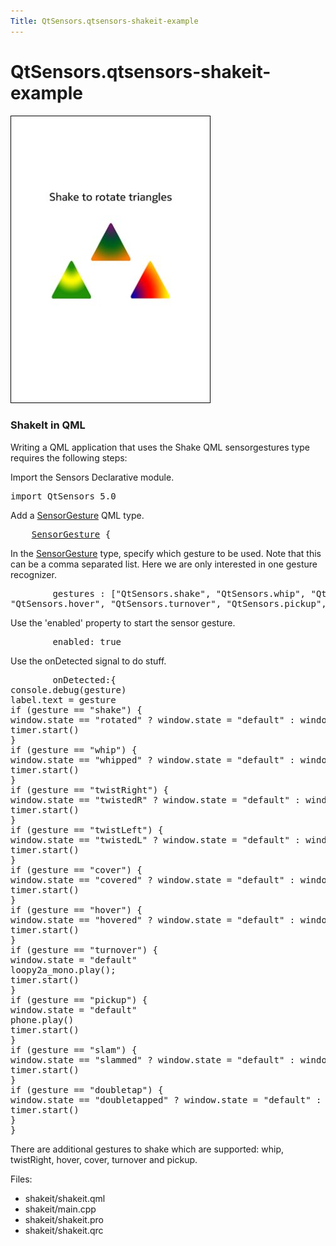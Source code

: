 ```yaml
---
Title: QtSensors.qtsensors-shakeit-example
---
```


# QtSensors.qtsensors-shakeit-example

<span class="subtitle"></span>
<!-- $$$shakeit-description -->
<p class="centerAlign"><img src="../../../media/shakeit.png" alt="" /></p>
<h3 >ShakeIt in QML</h3>
<p>Writing a QML application that uses the Shake QML sensorgestures type requires the following steps:</p>
<p>Import the Sensors Declarative module.</p>
<pre class="qml">import QtSensors 5.0</pre>
<p>Add a <a href="QtSensors.SensorGesture.md">SensorGesture</a> QML type.</p>
<pre class="qml">    <span class="type"><a href="QtSensors.SensorGesture.md">SensorGesture</a></span> {</pre>
<p>In the <a href="QtSensors.SensorGesture.md">SensorGesture</a> type, specify which gesture to be used. Note that this can be a comma separated list. Here we are only interested in one gesture recognizer.</p>
<pre class="qml">        <span class="name">gestures</span> : [<span class="string">&quot;QtSensors.shake&quot;</span>, <span class="string">&quot;QtSensors.whip&quot;</span>, <span class="string">&quot;QtSensors.twist&quot;</span>, <span class="string">&quot;QtSensors.cover&quot;</span>,
<span class="string">&quot;QtSensors.hover&quot;</span>, <span class="string">&quot;QtSensors.turnover&quot;</span>, <span class="string">&quot;QtSensors.pickup&quot;</span>, <span class="string">&quot;QtSensors.slam&quot;</span> , <span class="string">&quot;QtSensors.doubletap&quot;</span>]</pre>
<p>Use the 'enabled' property to start the sensor gesture.</p>
<pre class="qml">        <span class="name">enabled</span>: <span class="number">true</span></pre>
<p>Use the onDetected signal to do stuff.</p>
<pre class="qml">        <span class="name">onDetected</span>:{
<span class="name">console</span>.<span class="name">debug</span>(<span class="name">gesture</span>)
<span class="name">label</span>.<span class="name">text</span> <span class="operator">=</span> <span class="name">gesture</span>
<span class="keyword">if</span> (<span class="name">gesture</span> <span class="operator">==</span> <span class="string">&quot;shake&quot;</span>) {
<span class="name">window</span>.<span class="name">state</span> <span class="operator">==</span> <span class="string">&quot;rotated&quot;</span> ? <span class="name">window</span>.<span class="name">state</span> <span class="operator">=</span> <span class="string">&quot;default&quot;</span> : <span class="name">window</span>.<span class="name">state</span> <span class="operator">=</span> <span class="string">&quot;rotated&quot;</span>
<span class="name">timer</span>.<span class="name">start</span>()
}
<span class="keyword">if</span> (<span class="name">gesture</span> <span class="operator">==</span> <span class="string">&quot;whip&quot;</span>) {
<span class="name">window</span>.<span class="name">state</span> <span class="operator">==</span> <span class="string">&quot;whipped&quot;</span> ? <span class="name">window</span>.<span class="name">state</span> <span class="operator">=</span> <span class="string">&quot;default&quot;</span> : <span class="name">window</span>.<span class="name">state</span> <span class="operator">=</span> <span class="string">&quot;whipped&quot;</span>
<span class="name">timer</span>.<span class="name">start</span>()
}
<span class="keyword">if</span> (<span class="name">gesture</span> <span class="operator">==</span> <span class="string">&quot;twistRight&quot;</span>) {
<span class="name">window</span>.<span class="name">state</span> <span class="operator">==</span> <span class="string">&quot;twistedR&quot;</span> ? <span class="name">window</span>.<span class="name">state</span> <span class="operator">=</span> <span class="string">&quot;default&quot;</span> : <span class="name">window</span>.<span class="name">state</span> <span class="operator">=</span> <span class="string">&quot;twistedR&quot;</span>
<span class="name">timer</span>.<span class="name">start</span>()
}
<span class="keyword">if</span> (<span class="name">gesture</span> <span class="operator">==</span> <span class="string">&quot;twistLeft&quot;</span>) {
<span class="name">window</span>.<span class="name">state</span> <span class="operator">==</span> <span class="string">&quot;twistedL&quot;</span> ? <span class="name">window</span>.<span class="name">state</span> <span class="operator">=</span> <span class="string">&quot;default&quot;</span> : <span class="name">window</span>.<span class="name">state</span> <span class="operator">=</span> <span class="string">&quot;twistedL&quot;</span>
<span class="name">timer</span>.<span class="name">start</span>()
}
<span class="keyword">if</span> (<span class="name">gesture</span> <span class="operator">==</span> <span class="string">&quot;cover&quot;</span>) {
<span class="name">window</span>.<span class="name">state</span> <span class="operator">==</span> <span class="string">&quot;covered&quot;</span> ? <span class="name">window</span>.<span class="name">state</span> <span class="operator">=</span> <span class="string">&quot;default&quot;</span> : <span class="name">window</span>.<span class="name">state</span> <span class="operator">=</span> <span class="string">&quot;covered&quot;</span>
<span class="name">timer</span>.<span class="name">start</span>()
}
<span class="keyword">if</span> (<span class="name">gesture</span> <span class="operator">==</span> <span class="string">&quot;hover&quot;</span>) {
<span class="name">window</span>.<span class="name">state</span> <span class="operator">==</span> <span class="string">&quot;hovered&quot;</span> ? <span class="name">window</span>.<span class="name">state</span> <span class="operator">=</span> <span class="string">&quot;default&quot;</span> : <span class="name">window</span>.<span class="name">state</span> <span class="operator">=</span> <span class="string">&quot;hovered&quot;</span>
<span class="name">timer</span>.<span class="name">start</span>()
}
<span class="keyword">if</span> (<span class="name">gesture</span> <span class="operator">==</span> <span class="string">&quot;turnover&quot;</span>) {
<span class="name">window</span>.<span class="name">state</span> <span class="operator">=</span> <span class="string">&quot;default&quot;</span>
<span class="name">loopy2a_mono</span>.<span class="name">play</span>();
<span class="name">timer</span>.<span class="name">start</span>()
}
<span class="keyword">if</span> (<span class="name">gesture</span> <span class="operator">==</span> <span class="string">&quot;pickup&quot;</span>) {
<span class="name">window</span>.<span class="name">state</span> <span class="operator">=</span> <span class="string">&quot;default&quot;</span>
<span class="name">phone</span>.<span class="name">play</span>()
<span class="name">timer</span>.<span class="name">start</span>()
}
<span class="keyword">if</span> (<span class="name">gesture</span> <span class="operator">==</span> <span class="string">&quot;slam&quot;</span>) {
<span class="name">window</span>.<span class="name">state</span> <span class="operator">==</span> <span class="string">&quot;slammed&quot;</span> ? <span class="name">window</span>.<span class="name">state</span> <span class="operator">=</span> <span class="string">&quot;default&quot;</span> : <span class="name">window</span>.<span class="name">state</span> <span class="operator">=</span> <span class="string">&quot;slammed&quot;</span>
<span class="name">timer</span>.<span class="name">start</span>()
}
<span class="keyword">if</span> (<span class="name">gesture</span> <span class="operator">==</span> <span class="string">&quot;doubletap&quot;</span>) {
<span class="name">window</span>.<span class="name">state</span> <span class="operator">==</span> <span class="string">&quot;doubletapped&quot;</span> ? <span class="name">window</span>.<span class="name">state</span> <span class="operator">=</span> <span class="string">&quot;default&quot;</span> : <span class="name">window</span>.<span class="name">state</span> <span class="operator">=</span> <span class="string">&quot;doubletapped&quot;</span>
<span class="name">timer</span>.<span class="name">start</span>()
}
}</pre>
<p>There are additional gestures to shake which are supported: whip, twistRight, hover, cover, turnover and pickup.</p>
<p>Files:</p>
<ul>
<li>shakeit/shakeit.qml</li>
<li>shakeit/main.cpp</li>
<li>shakeit/shakeit.pro</li>
<li>shakeit/shakeit.qrc</li>
</ul>
<!-- @@@shakeit -->

